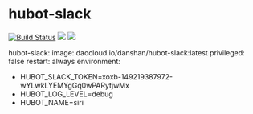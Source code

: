 # hubot-slack

[![Build Status](https://travis-ci.org/danshan/hubot-docker.svg?branch=master)](https://travis-ci.org/danshan/hubot-docker)
[![](https://images.microbadger.com/badges/image/danshan/hubot-docker.svg)](https://microbadger.com/images/danshan/hubot-docker "Get your own image badge on microbadger.com")
[![](https://images.microbadger.com/badges/version/danshan/hubot-docker.svg)](https://microbadger.com/images/danshan/hubot-docker "Get your own version badge on microbadger.com")


hubot-slack:
  image: daocloud.io/danshan/hubot-slack:latest
  privileged: false
  restart: always
  environment:
  - HUBOT_SLACK_TOKEN=xoxb-149219387972-wYLwkLYEMYgGq0wPARytjwMx
  - HUBOT_LOG_LEVEL=debug
  - HUBOT_NAME=siri
